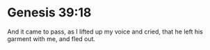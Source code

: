 # Genesis 39:18

And it came to pass, as I lifted up my voice and cried, that he left his garment with me, and fled out.